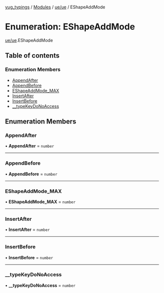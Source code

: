 [yug_typings](../README.md) / [Modules](../modules.md) / [ue/ue](../modules/ue_ue.md) / EShapeAddMode

# Enumeration: EShapeAddMode

[ue/ue](../modules/ue_ue.md).EShapeAddMode

## Table of contents

### Enumeration Members

- [AppendAfter](ue_ue.EShapeAddMode.md#appendafter)
- [AppendBefore](ue_ue.EShapeAddMode.md#appendbefore)
- [EShapeAddMode\_MAX](ue_ue.EShapeAddMode.md#eshapeaddmode_max)
- [InsertAfter](ue_ue.EShapeAddMode.md#insertafter)
- [InsertBefore](ue_ue.EShapeAddMode.md#insertbefore)
- [\_\_typeKeyDoNoAccess](ue_ue.EShapeAddMode.md#__typekeydonoaccess)

## Enumeration Members

### AppendAfter

• **AppendAfter** = `number`

___

### AppendBefore

• **AppendBefore** = `number`

___

### EShapeAddMode\_MAX

• **EShapeAddMode\_MAX** = `number`

___

### InsertAfter

• **InsertAfter** = `number`

___

### InsertBefore

• **InsertBefore** = `number`

___

### \_\_typeKeyDoNoAccess

• **\_\_typeKeyDoNoAccess** = `number`
